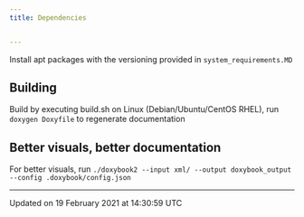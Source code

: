 ```yaml
---
title: Dependencies


---
```





Install apt packages with the versioning provided in `system_requirements.MD`


## Building

Build by executing build.sh on Linux (Debian/Ubuntu/CentOS RHEL), run `doxygen Doxyfile` to regenerate documentation


## Better visuals, better documentation

For better visuals, run `./doxybook2 --input xml/ --output doxybook_output --config .doxybook/config.json`

-------------------------------

Updated on 19 February 2021 at 14:30:59 UTC
